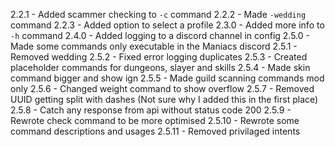 2.2.1 - Added scammer checking to `-c` command
2.2.2 - Made `-wedding` command
2.2.3 - Added option to select a profile
2.3.0 - Added more info to `-h` command
2.4.0 - Added logging to a discord channel in config
2.5.0 - Made some commands only executable in the Maniacs discord
2.5.1 - Removed wedding
2.5.2 - Fixed error logging duplicates
2.5.3 - Created placeholder commands for dungeons, slayer and skills
2.5.4 - Made skin command bigger and show ign
2.5.5 - Made guild scanning commands mod only
2.5.6 - Changed weight command to show overflow
2.5.7 - Removed UUID getting split with dashes (Not sure why I added this in the first place)
2.5.8 - Catch any response from api without status code 200
2.5.9 - Rewrote check command to be more optimised
2.5.10 - Rewrote some command descriptions and usages
2.5.11 - Removed privilaged intents